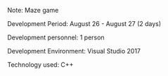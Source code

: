 Note: Maze game

Development Period: August 26 - August 27 (2 days)

Development personnel: 1 person

Development Environment: Visual Studio 2017

Technology used: C++
